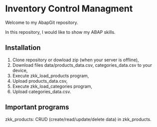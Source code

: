 # Inventory Control Managment

Welcome to my AbapGit repository.

In this repository, I would like to show my ABAP skills.

## Installation

1. Clone repository or dowload zip (when your server is offline),
2. Download files data/products_data.csv, categories_data.csv to your device,
3. Execute zkk_load_products program,
4. Upload products_data.csv,
5. Execute zkk_load_categories program,
6. Upload categories_data.csv.

## Important programs

zkk_products: CRUD (create/read/update/delete data) in zkk_products.
